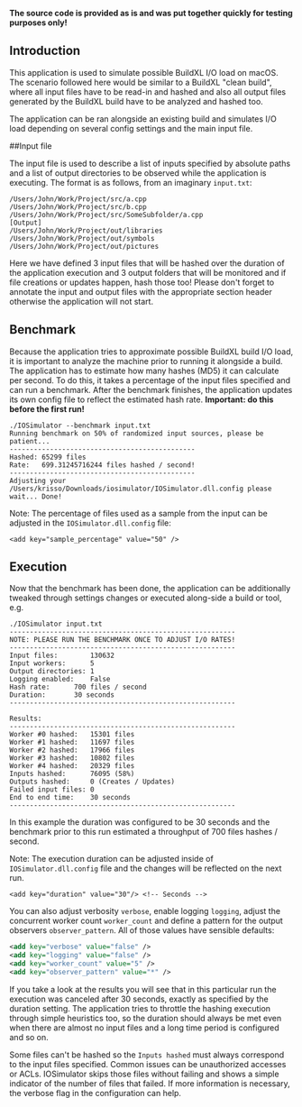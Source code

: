 **The source code is provided as is and was put together quickly for testing purposes only!**

## Introduction

This application is used to simulate possible BuildXL I/O load on macOS. The scenario followed here would be similar to a BuildXL "clean build", where all input files have to be read-in and hashed and also all output files generated by the BuildXL build have to be analyzed and hashed too.

The application can be ran alongside an existing build and simulates I/O load depending on several config settings and the main input file.

##Input file

The input file is used to describe a list of inputs specified by absolute paths and a list of output directories to be observed while the application is executing. The format is as follows, from an imaginary `input.txt`:

```[Input]
/Users/John/Work/Project/src/a.cpp
/Users/John/Work/Project/src/b.cpp
/Users/John/Work/Project/src/SomeSubfolder/a.cpp
[Output]
/Users/John/Work/Project/out/libraries
/Users/John/Work/Project/out/symbols
/Users/John/Work/Project/out/pictures
```

Here we have defined 3 input files that will be hashed over the duration of the application execution and 3 output folders that will be monitored and if file creations or updates happen, hash those too! Please don't forget to annotate the input and output files with the appropriate section header otherwise the application will not start.

## Benchmark

Because the application tries to approximate possible BuildXL build I/O load, it is important to analyze the machine prior to running it alongside a build. The application has to estimate how many hashes (MD5) it can calculate per second. To do this, it takes a percentage of the input files specified and can run a benchmark. After the benchmark finishes, the application updates its own config file to reflect the estimated hash rate. **Important: do this before the first run!**

```console
./IOSimulator --benchmark input.txt
Running benchmark on 50% of randomized input sources, please be patient...
----------------------------------------------
Hashed:	65299 files
Rate:	699.31245716244 files hashed / second!
----------------------------------------------
Adjusting your /Users/krisso/Downloads/iosimulator/IOSimulator.dll.config please wait... Done!
```

Note: The percentage of files used as a sample from the input can be adjusted in the `IOSimulator.dll.config` file:

`<add key="sample_percentage" value="50" />`

## Execution

Now that the benchmark has been done, the application can be additionally tweaked through settings changes or executed along-side a build or tool, e.g.

```console
./IOSimulator input.txt
--------------------------------------------------------
NOTE: PLEASE RUN THE BENCHMARK ONCE TO ADJUST I/O RATES!
--------------------------------------------------------
Input files:		130632
Input workers:		5
Output directories:	1
Logging enabled:	False
Hash rate:		700 files / second
Duration:		30 seconds
--------------------------------------------------------

Results:
--------------------------------------------------------
Worker #0 hashed:	15301 files
Worker #1 hashed:	11697 files
Worker #2 hashed:	17966 files
Worker #3 hashed:	10802 files
Worker #4 hashed:	20329 files
Inputs hashed:		76095 (58%)
Outputs hashed:		0 (Creates / Updates)
Failed input files:	0
End to end time:	30 seconds
--------------------------------------------------------
```

In this example the duration was configured to be 30 seconds and the benchmark prior to this run estimated a throughput of 700 files hashes / second.

Note: The execution duration can be adjusted inside of `IOSimulator.dll.config` file and the changes will be reflected on the next run.

`<add key="duration" value="30"/> <!-- Seconds -->`

You can also adjust verbosity `verbose`, enable logging `logging`, adjust the concurrent worker count `worker_count` and define a pattern for the output observers `observer_pattern`. All of those values have sensible defaults:

```xml
<add key="verbose" value="false" />
<add key="logging" value="false" />
<add key="worker_count" value="5" />
<add key="observer_pattern" value="*" />
```

If you take a look at the results you will see that in this particular run the execution was canceled after 30 seconds, exactly as specified by the duration setting. The application tries to throttle the hashing execution through simple heuristics too, so the duration should always be met even when there are almost no input files and a long time period is configured and so on.

Some files can't be hashed so the `Inputs hashed` must always correspond to the input files specified. Common issues can be unauthorized accesses or ACLs. IOSimulator skips those files without failing and shows a simple indicator of the number of files that failed. If more information is necessary, the verbose flag in the configuration can help.
